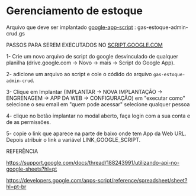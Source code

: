 # Gerenciamento de estoque

Arquivo que deve ser implantado [google-app-script](https://script.google.com/home/start) : gas-estoque-admin-crud.gs


PASSOS PARA SEREM EXECUTADOS NO [SCRIPT.GOOGLE.COM](https://script.google.com/home/start)

1- Crie um novo arquivo de script do google desvinculado de qualquer planilha
(drive.google.com -> Novo -> mais -> Script do Google App).

2- adicione um arquivo ao script e cole o códido do arquivo `gas-estoque-admin-crud`.

3- Clique em Implantar
(IMPLANTAR -> NOVA IMPLANTAÇÃO -> ENGRENAGEM -> APP DA WEB -> CONFIGURAÇÃO)
em "executar como" selecione o seu email
em "quem pode acessar" selecione qualquer pessoa
 
4- clique no botão implantar no modal aberto, faça login com a sua conta e de as permissões.

5- copie o link que aparece na parte de baixo onde tem App da Web URL.
Depois atribuir o link a variável LINK_GOOGLE_SCRIPT.

REFERÊNCIA

https://support.google.com/docs/thread/188243991/utilizando-api-no-google-sheets?hl=pt

https://developers.google.com/apps-script/reference/spreadsheet/sheet?hl=pt-br



